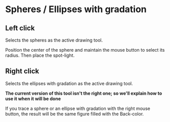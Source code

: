 # Spheres / Ellipses with gradation #

## Left click ##

Selects the spheres as the active drawing tool.

Position the center of the sphere and maintain the mouse button to select its radius. Then place the spot-light.

## Right click ##

Selects the ellipses with gradation as the active drawing tool.

**The current version of this tool isn't the right one; so we'll explain how to use it when it will be done**

If you trace a sphere or an ellipse with gradation with the right mouse button, the result will be the same figure filled with the Back-color.